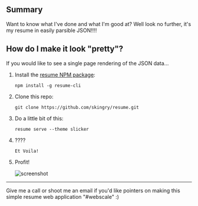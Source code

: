 ## Summary

Want to know what I've done and what I'm good at?  Well look no further, it's my resume in easily parsible JSON!!!!

## How do I make it look "pretty"?

If you would like to see a single page rendering of the JSON data...

1. Install the [resume NPM package](https://jsonresume.org/):

   ```
   npm install -g resume-cli
   ```

2. Clone this repo:

   ```
   git clone https://github.com/skingry/resume.git
   ```

3. Do a little bit of this:

   ```
   resume serve --theme slicker
   ```

4. ????

   ```
   Et Voila!
   ```

5. Profit!

   ![screenshot](https://media.giphy.com/media/9o67upvAnOqRy/giphy.gif)


***
Give me a call or shoot me an email if you'd like pointers on making this simple resume web application "#webscale" :)
